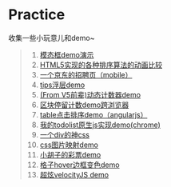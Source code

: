 Practice
========

收集一些小玩意儿和demo~

> 1. [模态框demo演示](https://rawgithub.com/zhangmengxue/Practice/master/%E6%A8%A1%E6%80%81%E6%A1%86.html)
> 2. [HTML5实现的各种排序算法的动画比较](http://www.webhek.com/misc/comparison-sort/)
> 3. [一个京东的招聘页（mobile）](http://zhaopin.jd.com/h5/index.html?from=timeline&isappinstalled=0&ADUIN=673013891&ADSESSION=1411958103&ADTAG=CLIENT.QQ.5359_.0&ADPUBNO=26397)
> 4. [tips浮层demo](https://rawgithub.com/zhangmengxue/Practice/master/tip%E6%B5%AE%E5%B1%82.html)
> 5. [(From V5前辈)动态计数器demo](https://rawgithub.com/zhangmengxue/Practice/master/%E8%AE%A1%E6%95%B0%E5%99%A8.html)
> 6. [区块停留计数demo跨浏览器](https://rawgithub.com/zhangmengxue/Practice/master/%E5%8C%BA%E5%9D%97%E5%81%9C%E7%95%99%E8%AE%A1%E6%95%B0%E8%B7%A8%E6%B5%8F%E8%A7%88%E5%99%A8%E5%AE%9E%E7%8E%B0.html)
> 7. [table点击排序demo（angularjs）](https://rawgithub.com/zhangmengxue/Practice/master/table%E7%82%B9%E5%87%BB%E6%8E%92%E5%BA%8Fangular%E5%AE%9E%E7%8E%B0.html)
> 8. [我的todolist原生js实现demo(chrome)](https://rawgithub.com/zhangmengxue/Practice/master/todolist.html)
> 9. [一个div的神css](http://a.singlediv.com/)
> 10. [css图片映射demo](https://rawgithub.com/zhangmengxue/Practice/master/css%E5%9B%BE%E5%83%8F%E6%98%A0%E5%B0%84demo.html)
> 11. [小胡子的彩票demo](http://qianduannotes.sinaapp.com/ssc/)
> 12. [格子hover边框变色demo](https://rawgithub.com/zhangmengxue/Practice/master/%E6%A0%BC%E5%AD%90hover%E5%8F%98%E8%89%B2demo.html)
> 13. [超炫velocityJS demo](http://runjs.cn/detail/vwsapkkt)
